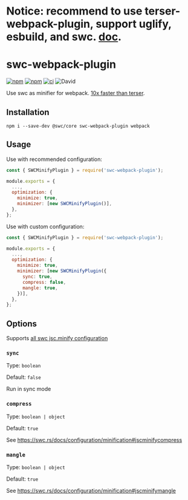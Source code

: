 # Notice: recommend to use terser-webpack-plugin, support uglify, esbuild, and swc. [doc](https://webpack.js.org/plugins/terser-webpack-plugin/#swc).

# swc-webpack-plugin

[![npm](https://img.shields.io/npm/v/swc-webpack-plugin)](https://www.npmjs.com/package/swc-webpack-plugin)
[![npm](https://img.shields.io/npm/dw/swc-webpack-plugin)](https://www.npmjs.com/package/swc-webpack-plugin)
[![ci](https://github.com/soulwu/swc-webpack-plugin/actions/workflows/ci.yml/badge.svg)](https://github.com/soulwu/swc-webpack-plugin/actions/workflows/ci.yml)
![David](https://img.shields.io/david/soulwu/swc-webpack-plugin)

Use swc as minifier for webpack. [10x faster than terser](https://github.com/guoyunhe/benchmark-js-minifiers).

## Installation

```shell
npm i --save-dev @swc/core swc-webpack-plugin webpack
```

## Usage

Use with recommended configuration:

```js
const { SWCMinifyPlugin } = require('swc-webpack-plugin');

module.exports = {
  ...,
  optimization: {
    minimize: true,
    minimizer: [new SWCMinifyPlugin()],
  },
};
```

Use with custom configuration:

```js
const { SWCMinifyPlugin } = require('swc-webpack-plugin');

module.exports = {
  ...,
  optimization: {
    minimize: true,
    minimizer: [new SWCMinifyPlugin({
      sync: true,
      compress: false,
      mangle: true,
    })],
  },
};
```

## Options

Supports [all swc jsc.minify configuration](https://swc.rs/docs/configuration/minification#configuration)

### `sync`

Type: `boolean`

Default: `false`

Run in sync mode

### `compress`

Type: `boolean | object`

Default: `true`

See <https://swc.rs/docs/configuration/minification#jscminifycompress>

### `mangle`

Type: `boolean | object`

Default: `true`

See <https://swc.rs/docs/configuration/minification#jscminifymangle>

